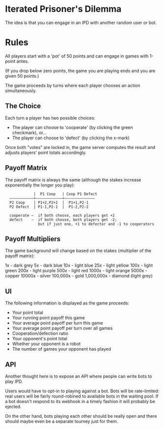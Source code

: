 # Iterated Prisoner's Dilemma

The idea is that you can engage in an IPD with another random user or bot.

# Rules

All players start with a 'pot' of 50 points and can engage in games with 1-point antes.

(If you drop below zero points, the game you are playing ends and you are given 50 points.)

The game proceeds by turns where each player chooses an action simultaneously.

## The Choice

Each turn a player has two possible choices:

- The player can choose to 'cooperate' (by clicking the green checkmark), or...
- The player can choose to 'defect' (by clicking the x-mark) 

Once both "votes" are locked in, the game server computes the result and adjusts players' point totals accordingly.

## Payoff Matrix

The payoff matrix is always the same (although the stakes increase exponentially the longer you play):

                 |  P1 Coop   | Coop P1 Defect
      ———————————+————————————+——————————————
      P2 Coop    | P1+2,P2+2  |  P1+1,P2-1
      P2 Defect  | P1-1,P2-1  |  P1-2,P2-2
      
      cooperate —  if both choose, each players get +2
      defect    —  if both choose, both players get -2; 
                   but if just one, +1 to defector and -1 to cooperators

## Payoff Multipliers
  
The game background will change based on the stakes (multiplier of the payoff matrix):

  1x - dark grey
  5x - dark blue
  10x - light blue
  25x - light yellow
  100x - light green
  200x - light purple
  500x - light red
  1000x - light orange
  5000x - copper
  10000x - silver
  100,000x - gold
  1,000,000x - diamond (light grey)

## UI

The following information is displayed as the game proceeds:

  - Your point total
  - Your running point payoff this game
  - Your average point payoff per turn this game
  - Your average point payoff per turn over all games
  - Cooperation/defection ratio
  - Your opponent's point total
  - Whether your opponent is a robot
  - The number of games your opponent has played

## API

Another thought here is to expose an API where people can write bots to play IPD. 

Users would have to opt-in to playing against a bot. Bots will be rate-limited: real users will be fairly round-robined to available bots in the waiting pool. If a bot doesn't respond to its webhook in a timely fashion it will probably be ejected.

On the other hand, bots playing each other should be really open and there should maybe even be a separate tourney just for them.
